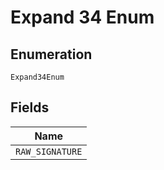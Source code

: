 
# Expand 34 Enum

## Enumeration

`Expand34Enum`

## Fields

| Name |
|  --- |
| `RAW_SIGNATURE` |

